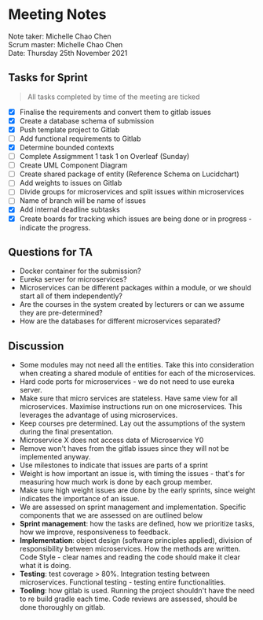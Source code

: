 # Meeting Notes

Note taker: Michelle Chao Chen\
Scrum master: Michelle Chao Chen\
Date: Thursday 25th November 2021

## Tasks for Sprint

> All tasks completed by time of the meeting are ticked 

- [x] Finalise the requirements and convert them to gitlab issues
- [x] Create a database schema of submission
- [x] Push template project to Gitlab
- [ ] Add functional requirements to Gitlab
- [x] Determine bounded contexts
- [ ] Complete Assigmment 1 task 1 on Overleaf (Sunday) 
- [ ] Create UML Component Diagram 
- [ ] Create shared package of entity (Reference Schema on Lucidchart)
- [ ] Add weights to issues on Gitlab
- [ ] Divide groups for microservices and split issues within microservices
- [ ] Name of branch will be name of issues
- [x] Add internal deadline subtasks
- [x] Create boards for tracking which issues are being done or in progress - indicate the progress. 

## Questions for TA
* Docker container for the submission? 
* Eureka server for microservices? 
* Microservices can be different packages within a module, or we should start all of them independently?
* Are the courses in the system created by lecturers or can we assume they are pre-determined? 
* How are the databases for different microservices separated? 

## Discussion

* Some modules may not need all the entities. Take this into consideration when creating a shared module of entities for each of the microservices. 
* Hard code ports for microservices - we do not need to use eureka server. 
* Make sure that micro services are stateless. Have same view for all microservices. Maximise instructions run on one microservices. This leverages the advantage of using microservices. 
* Keep courses pre determined. Lay out the assumptions of the system during the final presentation. 
* Microservice X does not access data of Microservice Y0
* Remove won't haves from the gitlab issues since they will not be implemented anyway.
* Use milestones to indicate that issues are parts of a sprint 
* Weight is how important an issue is, with timing the issues - that's for measuring how much work is done by each group member. 
* Make sure high weight issues are done by the early sprints, since weight indicates the importance of an issue. 
* We are assessed on sprint management and implementation. Specific components that we are assessed on are outlined below
* **Sprint management**: how the tasks are defined, how we prioritize tasks, how we improve, responsiveness to feedback. 
* **Implementation**: object design (software principles applied), division of responsibility between microservices. How the methods are written. Code Style - clear names and reading the code should make it clear what it is doing.
* **Testing**: test coverage > 80%. Integration testing between microservices. Functional testing - testing entire functionalities.  
* **Tooling**: how gitlab is used. Running the project shouldn't have the need to re build gradle each time. Code reviews are assessed, should be done thoroughly on gitlab. 